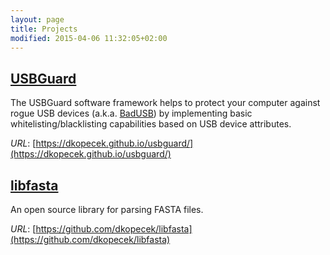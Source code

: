 ```yaml
---
layout: page
title: Projects
modified: 2015-04-06 11:32:05+02:00
---
```


## [USBGuard](https://dkopecek.github.io/dkopecek/usbguard)

The USBGuard software framework helps to protect your computer against rogue USB devices (a.k.a. [BadUSB](https://srlabs.de/badusb)) by implementing basic whitelisting/blacklisting capabilities based on USB device attributes.

*URL*: [https://dkopecek.github.io/usbguard/](https://dkopecek.github.io/usbguard/)

## [libfasta](https://github.com/dkopecek/libfasta)

An open source library for parsing FASTA files.

*URL*: [https://github.com/dkopecek/libfasta](https://github.com/dkopecek/libfasta)
